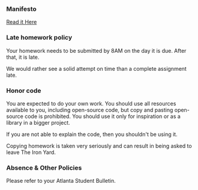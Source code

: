 ### Manifesto

[Read it Here](http://masondesu.github.io/code-school-manifesto/)

### Late homework policy

Your homework needs to be submitted by 8AM on the day it is due. After that, it is late.

We would rather see a solid attempt on time than a complete assignment late.

### Honor code

You are expected to do your own work. You should use all resources available to you, including open-source code, but copy and pasting open-source code is prohibited. You should use it only for inspiration or as a library in a bigger project.

If you are not able to explain the code, then you shouldn't be using it.

Copying homework is taken very seriously and can result in being asked to leave The Iron Yard.

### Absence & Other Policies

Please refer to your Atlanta Student Bulletin.

